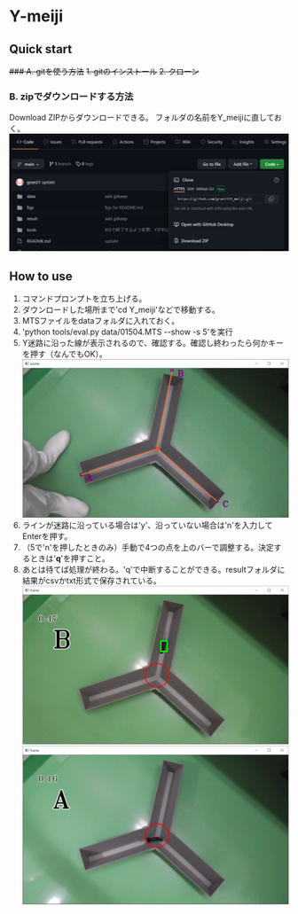 # Y-meiji
## Quick start
~~### A. gitを使う方法~~
~~1. gitのインストール~~
~~2. クローン~~
### B. zipでダウンロードする方法
Download ZIPからダウンロードできる。
フォルダの名前をY_meijiに直しておく。
![savezip](https://github.com/gran27/Y_meiji/blob/main/figs/savezip.png)
## How to use
1. コマンドプロンプトを立ち上げる。
2. ダウンロードした場所まで'cd Y_meiji'などで移動する。
3. MTSファイルをdataフォルダに入れておく。
4. 'python tools/eval.py data/01504.MTS --show -s 5'を実行
5. Y迷路に沿った線が表示されるので、確認する。確認し終わったら何かキーを押す（なんでもOK）。
![example_Y](https://github.com/gran27/Y_meiji/blob/main/figs/points_auto.png)
6. ラインが迷路に沿っている場合は'y'、沿っていない場合は'n'を入力してEnterを押す。
7. （5で'n'を押したときのみ）手動で4つの点を上のバーで調整する。決定するときは'**q**'を押すこと。
8. あとは待てば処理が終わる。'q'で中断することができる。resultフォルダに結果がcsvかtxt形式で保存されている。
![example](https://github.com/gran27/Y_meiji/blob/main/figs/ex_show.png)
![red circle](https://github.com/gran27/Y_meiji/blob/main/figs/incircle.png)

